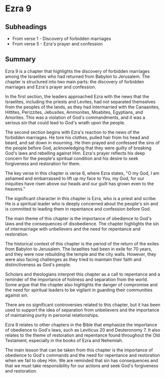 # Ezra 9

## Subheadings

* From verse 1 - Discovery of forbidden marriages
* From verse 5 - Ezra's prayer and confession

## Summary

Ezra 9 is a chapter that highlights the discovery of forbidden marriages among the Israelites who had returned from Babylon to Jerusalem. The chapter is structured into two main parts: the discovery of forbidden marriages and Ezra's prayer and confession.

In the first section, the leaders approached Ezra with the news that the Israelites, including the priests and Levites, had not separated themselves from the peoples of the lands, as they had intermarried with the Canaanites, Hittites, Perizzites, Jebusites, Ammonites, Moabites, Egyptians, and Amorites. This was a violation of God's commandments, and it was a serious sin that could lead to God's wrath upon the people.

The second section begins with Ezra's reaction to the news of the forbidden marriages. He tore his clothes, pulled hair from his head and beard, and sat down in mourning. He then prayed and confessed the sins of the people before God, acknowledging that they were guilty of breaking God's laws and rebelling against Him. Ezra's prayer reflects his deep concern for the people's spiritual condition and his desire to seek forgiveness and restoration for them.

The key verse in this chapter is verse 6, where Ezra states, "O my God, I am ashamed and embarrassed to lift up my face to You, my God, for our iniquities have risen above our heads and our guilt has grown even to the heavens."

The significant character in this chapter is Ezra, who is a priest and scribe. He is a spiritual leader who is deeply concerned about the people's sin and is committed to leading them in repentance and confession before God.

The main theme of this chapter is the importance of obedience to God's laws and the consequences of disobedience. The chapter highlights the sin of intermarriage with unbelievers and the need for repentance and restoration.

The historical context of this chapter is the period of the return of the exiles from Babylon to Jerusalem. The Israelites had been in exile for 70 years, and they were now rebuilding the temple and the city walls. However, they were also facing challenges as they tried to maintain their faith and distinctiveness as God's people.

Scholars and theologians interpret this chapter as a call to repentance and a reminder of the importance of holiness and separation from the world. Some argue that the chapter also highlights the danger of compromise and the need for spiritual leaders to be vigilant in guarding their communities against sin.

There are no significant controversies related to this chapter, but it has been used to support the idea of separation from unbelievers and the importance of maintaining purity in personal relationships.

Ezra 9 relates to other chapters in the Bible that emphasize the importance of obedience to God's laws, such as Leviticus 20 and Deuteronomy 7. It also relates to the theme of restoration and repentance found throughout the Old Testament, especially in the books of Ezra and Nehemiah.

The main lesson that can be taken from this chapter is the importance of obedience to God's commands and the need for repentance and restoration when we fail to obey Him. We are reminded that sin has consequences and that we must take responsibility for our actions and seek God's forgiveness and restoration.
